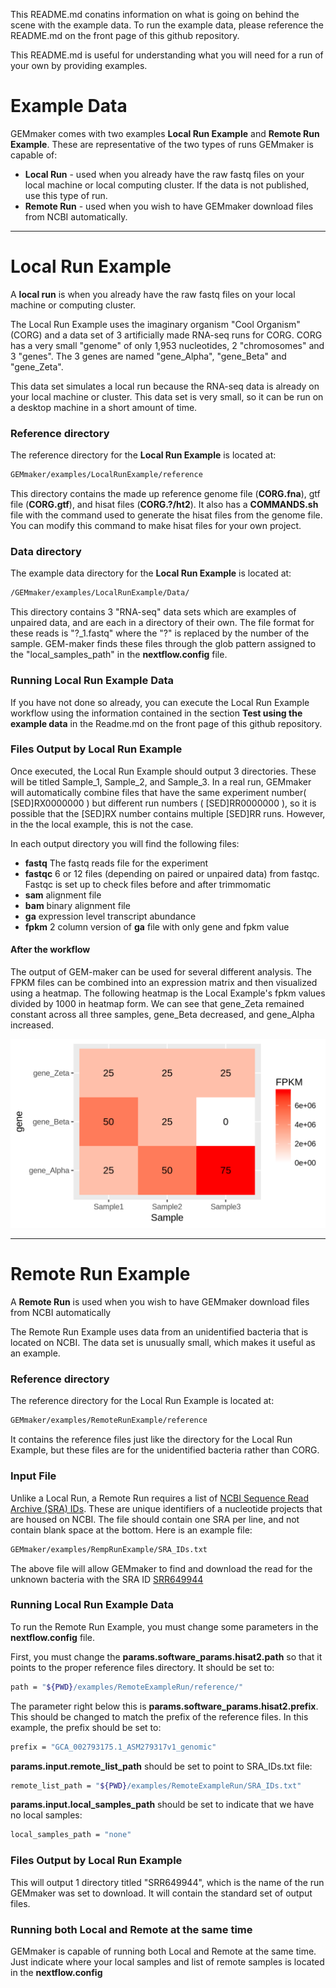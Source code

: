 This README.md conatins information on what is going on behind the scene with the example data. To run the example data, please reference the README.md on the front page of this github repository.

This README.md is useful for understanding what you will need for a run of your own by providing examples.

# Example Data

GEMmaker comes with two examples **Local Run Example** and **Remote Run Example**. These are representative of the two types of runs GEMmaker is capable of:
* **Local Run** - used when you already have the raw fastq files on your local machine or local computing cluster. If the data is not published, use this type of run.
* **Remote Run** - used when you wish to have GEMmaker download files from NCBI automatically.

---

# Local Run Example
A **local run** is when you already have the raw fastq files on your local machine or computing cluster.

The Local Run Example uses the imaginary organism "Cool Organism" (CORG) and a data set of 3 artificially made RNA-seq runs for CORG. CORG has a very small "genome" of only 1,953 nucleotides, 2 "chromosomes" and 3 "genes". The 3 genes are named "gene\_Alpha", "gene\_Beta" and "gene\_Zeta".

This data set simulates a local run because the RNA-seq data is already on your local machine or cluster. This data set is very small, so it can be run on a desktop machine in a short amount of time.

### Reference directory
The reference directory for the **Local Run Example** is located at:
```bash
GEMmaker/examples/LocalRunExample/reference
```
This directory contains the made up reference genome file (**CORG.fna**), gtf file (**CORG.gtf**), and hisat files (**CORG.?/ht2**). It also has a **COMMANDS.sh** file with the command used to generate the hisat files from the genome file. You can modify this command to make hisat files for your own project.

### Data directory
The example data directory for the **Local Run Example** is located at:  
```bash
/GEMmaker/examples/LocalRunExample/Data/
```
This directory contains 3 "RNA-seq" data sets which are examples of unpaired data, and are each in a directory of their own. The file format for these reads is "?\_1.fastq" where the "?" is replaced by the number of the sample. GEM-maker finds these files through the glob pattern assigned to the "local\_samples\_path" in the **nextflow.config** file.

### Running Local Run Example Data
If you have not done so already, you can execute the Local Run Example workflow using the information contained in the section **Test using the example data** in the Readme.md on the front page of this github repository.

### Files Output by Local Run Example
Once executed, the Local Run Example should output 3 directories. These will be titled Sample_1, Sample_2, and Sample_3. In a real run, GEMmaker will automatically combine files that have the same experiment number( \[SED\]RX0000000 ) but different run numbers ( \[SED\]RR0000000 ), so it is possible that the \[SED\]RX number contains multiple \[SED\]RR runs. However, in the the local example, this is not the case.

In each output directory you will find the following files:
- **fastq**   The fastq reads file for the experiment
- **fastqc**  6 or 12 files (depending on paired or unpaired data) from fastqc. Fastqc is set up to check files before and after trimmomatic
- **sam**  alignment file
- **bam**   binary alignment file
- **ga**  expression level transcript abundance
- **fpkm**  2 column version of **ga** file with only gene and fpkm value

#### After the workflow

The output of GEM-maker can be used for several different analysis. The FPKM files can be combined into an expression matrix and then visualized using a heatmap. The following heatmap is the Local Example's fpkm values divided by 1000 in heatmap form. We can see that gene_Zeta remained constant across all three samples, gene_Beta decreased, and gene_Alpha increased.

![heatmap](../images/heatmap.png)

---
# Remote Run Example
A **Remote Run** is used when you wish to have GEMmaker download files from NCBI automatically

The Remote Run Example uses data from an unidentified bacteria that is located on NCBI. The data set is unusually small, which makes it useful as an example.

### Reference directory
The reference directory for the Local Run Example is located at:
```bash
GEMmaker/examples/RemoteRunExample/reference
```
It contains the reference files just like the directory for the Local Run Example, but these files are for the unidentified bacteria rather than CORG.

### Input File
Unlike a Local Run, a Remote Run requires a list of [NCBI Sequence Read Archive (SRA) IDs](https://www.ncbi.nlm.nih.gov/sra). These are unique identifiers of a nucleotide projects that are housed on NCBI. The file should contain one SRA per line, and not contain blank space at the bottom. Here is an example file:
```bash
GEMmaker/examples/RempRunExample/SRA_IDs.txt
```
The above file will allow GEMmaker to find and download the read for the unknown bacteria with the SRA ID [SRR649944](https://www.ncbi.nlm.nih.gov/sra/SRR649944/)
### Running Local Run Example Data
To run the Remote Run Example, you must change some parameters in the **nextflow.config** file.

First, you must change the **params.software_params.hisat2.path** so that it points to the proper reference files directory. It should be set to:
```bash
path = "${PWD}/examples/RemoteExampleRun/reference/"
```
The parameter right below this is **params.software_params.hisat2.prefix**. This should be changed to match the prefix of the reference files. In this example, the prefix should be set to:
```bash
prefix = "GCA_002793175.1_ASM279317v1_genomic"
```

**params.input.remote_list_path** should be set to point to SRA_IDs.txt file:
```bash
remote_list_path = "${PWD}/examples/RemoteExampleRun/SRA_IDs.txt"
```  
**params.input.local_samples_path** should be set to indicate that we have no local samples:
```bash
local_samples_path = "none"
```
### Files Output by Local Run Example
This will output 1 directory titled "SRR649944", which is the name of the run GEMmaker was set to download. It will contain the standard set of output files.

### Running both Local and Remote at the same time
GEMmaker is capable of running both Local and Remote at the same time. Just indicate where your local samples and list of remote samples is located in the **nextflow.config**
